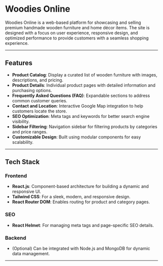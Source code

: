 # Woodies Online

Woodies Online is a web-based platform for showcasing and selling premium handmade wooden furniture and home décor items. The site is designed with a focus on user experience, responsive design, and optimized performance to provide customers with a seamless shopping experience.

---

## Features

- **Product Catalog**: Display a curated list of wooden furniture with images, descriptions, and pricing.
- **Product Details**: Individual product pages with detailed information and purchasing options.
- **Frequently Asked Questions (FAQ)**: Expandable sections to address common customer queries.
- **Contact and Location**: Interactive Google Map integration to help customers locate the store.
- **SEO Optimization**: Meta tags and keywords for better search engine visibility.
- **Sidebar Filtering**: Navigation sidebar for filtering products by categories and price ranges.
- **Customizable Design**: Built using modular components for easy scalability.

---

## Tech Stack

### **Frontend**
- **React.js**: Component-based architecture for building a dynamic and responsive UI.
- **Tailwind CSS**: For a sleek, modern, and responsive design.
- **React Router DOM**: Enables routing for product and category pages.

### **SEO**
- **React Helmet**: For managing meta tags and page-specific SEO details.

### **Backend**
- (Optional) Can be integrated with Node.js and MongoDB for dynamic data management.

---

